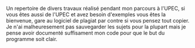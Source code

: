 Un repertoire de divers travaux réalisé pendant mon parcours à l'UPEC, si vous êtes aussi de l'UPEC et avez besoin d'exemples vous êtes la bienvenue, gare au logiciel de plagiat par contre si vous pensez tout copier.
Je n'ai malheuresement pas sauvegarder les sujets pour la plupart mais je pense avoir documenté suffisament mon code pour que le but du programme soit clair.